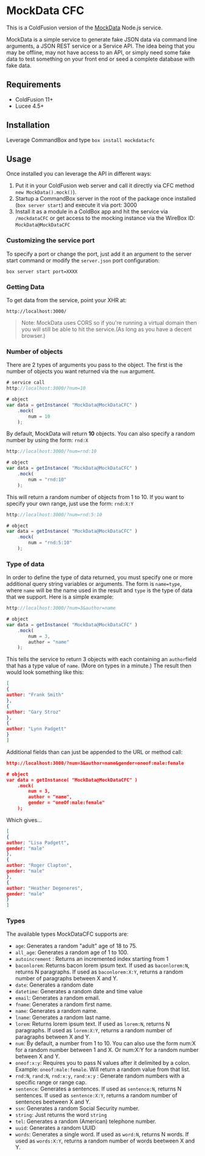 # MockData CFC

This is a ColdFusion version of the [MockData](https://github.com/cfjedimaster/mockdata) Node.js service. 

MockData is a simple service to generate fake JSON data via command line arguments, a JSON REST service or a Service API. The idea being that you may be offline, may not have access to an API, or simply need some fake data to test something on your front end or seed a complete database with fake data.

## Requirements

* ColdFusion 11+
* Lucee 4.5+

## Installation

Leverage CommandBox and type `box install mockdatacfc`

## Usage

Once installed you can leverage the API in different ways:

1. Put it in your ColdFusion web server and call it directly via CFC method ` new MockData().mock()`).
2. Startup a CommandBox server in the root of the package once installed (`box server start`) and execute it via port: 3000
3. Install it as a module in a ColdBox app and hit the service via `/mockdataCFC` or get access to the mocking instance via the WireBox ID: `MockData@MockDataCFC`

### Customizing the service port

To specify a port or change the port, just add it an argument to the server start command or modify the `server.json` port configuration:

```
box server start port=XXXX
```

### Getting Data

To get data from the service, point your XHR at:

```
http://localhost:3000/
```

> Note: MockData uses CORS so if you're running a virtual domain then you will still be able to hit the service.(As long as you have a decent browser.)

### Number of objects

There are 2 types of arguments you pass to the object. The first is the number of objects you want returned via the `num` argument.

```js
# service call
http://localhost:3000/?num=10

# object
var data = getInstance( "MockData@MockDataCFC" )
    .mock(
        num = 10
    );
```

By default, MockData will return **10** objects. You can also specify a random number by using the form: `rnd:X`

```js
http://localhost:3000/?num=rnd:10

# object
var data = getInstance( "MockData@MockDataCFC" )
    .mock(
        num = "rnd:10"
    );
```

This will return a random number of objects from 1 to 10. If you want to specify your own range, just use the form: `rnd:X:Y`

```js
http://localhost:3000/?num=rnd:5:10

# object
var data = getInstance( "MockData@MockDataCFC" )
    .mock(
        num = "rnd:5:10"
    );
```

### Type of data

In order to define the type of data returned, you must specify one or more additional query string variables or arguments. The form is `name=type`, where `name` will be the name used in the result and `type` is the type of data that we support. Here is a simple example:

```js
http://localhost:3000/?num=3&author=name

# object
var data = getInstance( "MockData@MockDataCFC" )
    .mock(
        num = 3,
        author = "name"
    );
```

This tells the service to return 3 objects with each containing an `author`field that has a type value of `name`. (More on types in a minute.) The result then would look something like this:

```json
[
{
author: "Frank Smith"
},
{
author: "Gary Stroz"
},
{
author: "Lynn Padgett"
}
]
```

Additional fields than can just be appended to the URL or method call:

```json
http://localhost:3000/?num=3&author=name&gender=oneof:male:female

# object
var data = getInstance( "MockData@MockDataCFC" )
    .mock(
        num = 3,
        author = "name",
        gender = "oneOf:male:female"
    );
```

Which gives...

```json
[
{
author: "Lisa Padgett",
gender: "male"
},
{
author: "Roger Clapton",
gender: "male"
},
{
author: "Heather Degeneres",
gender: "male"
}
]
```

### Types

The available types MockDataCFC supports are:

* `age`: Generates a random "adult" age of 18 to 75.
* `all_age`: Generates a random age of 1 to 100.
* `autoincrement` : Returns an incremented index starting from 1
* `baconlorem`: Returns bacon lorem ipsum text. If used as `baconlorem:N`, returns N paragraphs. If used as `baconlorem:X:Y`, returns a random number of paragraphs between X and Y.
* `date`: Generates a random date
* `datetime`: Generates a random date and time value
* `email`: Generates a random email.
* `fname`: Generates a random first name.
* `name`: Generates a random name.
* `lname`: Generates a random last name.
* `lorem`: Returns lorem ipsum text. If used as `lorem:N`, returns N paragraphs. If used as `lorem:X:Y`, returns a random number of paragraphs between X and Y.
* `num`: By default, a number from 1 to 10. You can also use the form num:X for a random number between 1 and X. Or num:X:Y for a random number between X and Y.
* `oneof:x:y`: Requires you to pass N values after it delimited by a colon. Example: `oneof:male:female`. Will return a random value from that list.
* `rnd:N`, `rand:N`, `rnd:x:y`, `rand:x:y` : Generate random numbers with a specific range or range cap.
* `sentence`: Generates a sentences. If used as `sentence:N`, returns N sentences.  If used as `sentence:X:Y`, returns a random number of sentences beetween X and Y.
* `ssn`: Generates a random Social Security number.
* `string`: Just returns the word `string`
* `tel`: Generates a random (American) telephone number.
* `uuid`: Generates a random UUID
* `words`: Generates a single word. If used as `word:N`, returns N words.  If used as `words:X:Y`, returns a random number of words beetween X and Y.